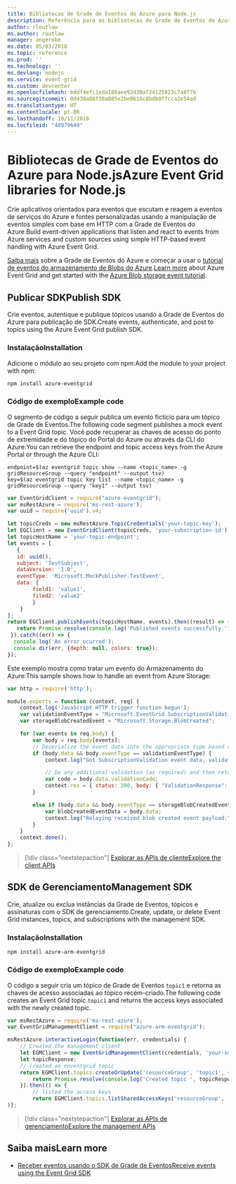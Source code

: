 ```yaml
---
title: Bibliotecas de Grade de Eventos do Azure para Node.js
description: Referência para as bibliotecas de Grade de Eventos do Azure para Node.js
author: rloutlaw
ms.author: routlaw
manager: angerobe
ms.date: 05/03/2018
ms.topic: reference
ms.prod: ''
ms.technology: ''
ms.devlang: nodejs
ms.service: event-grid
ms.custom: devcenter
ms.openlocfilehash: bddf4efc1eda186aee92d30af24125823c7a8f7b
ms.sourcegitcommit: 0d439a88f38a085e2be0616c8bdb0ffcca2e54ad
ms.translationtype: HT
ms.contentlocale: pt-BR
ms.lasthandoff: 10/11/2018
ms.locfileid: "48979640"
---
```

# <a name="azure-event-grid-libraries-for-nodejs"></a><span data-ttu-id="404b8-103">Bibliotecas de Grade de Eventos do Azure para Node.js</span><span class="sxs-lookup"><span data-stu-id="404b8-103">Azure Event Grid libraries for Node.js</span></span>

<span data-ttu-id="404b8-104">Crie aplicativos orientados para eventos que escutam e reagem a eventos de serviços do Azure e fontes personalizadas usando a manipulação de eventos simples com base em HTTP com a Grade de Eventos do Azure.</span><span class="sxs-lookup"><span data-stu-id="404b8-104">Build event-driven applications that listen and react to events from Azure services and custom sources using simple HTTP-based event handling with Azure Event Grid.</span></span>

<span data-ttu-id="404b8-105">[Saiba mais](/azure/event-grid/overview) sobre a Grade de Eventos do Azure e começar a usar o [tutorial de eventos do armazenamento de Blobs do Azure](/azure/storage/blobs/storage-blob-event-quickstart).</span><span class="sxs-lookup"><span data-stu-id="404b8-105">[Learn more](/azure/event-grid/overview) about Azure Event Grid and get started with the [Azure Blob storage event tutorial](/azure/storage/blobs/storage-blob-event-quickstart).</span></span> 

## <a name="publish-sdk"></a><span data-ttu-id="404b8-106">Publicar SDK</span><span class="sxs-lookup"><span data-stu-id="404b8-106">Publish SDK</span></span>

<span data-ttu-id="404b8-107">Crie eventos, autentique e publique tópicos usando a Grade de Eventos do Azure para publicação de SDK.</span><span class="sxs-lookup"><span data-stu-id="404b8-107">Create events, authenticate, and post to topics using the Azure Event Grid publish SDK.</span></span>

### <a name="installation"></a><span data-ttu-id="404b8-108">Instalação</span><span class="sxs-lookup"><span data-stu-id="404b8-108">Installation</span></span>

<span data-ttu-id="404b8-109">Adicione o módulo ao seu projeto com npm:</span><span class="sxs-lookup"><span data-stu-id="404b8-109">Add the module to your project with npm:</span></span>

```bash
npm install azure-eventgrid
```

### <a name="example-code"></a><span data-ttu-id="404b8-110">Código de exemplo</span><span class="sxs-lookup"><span data-stu-id="404b8-110">Example code</span></span>

<span data-ttu-id="404b8-111">O segmento de código a seguir publica um evento fictício para um tópico de Grade de Eventos.</span><span class="sxs-lookup"><span data-stu-id="404b8-111">The following code segment publishes a mock event to a Event Grid topic.</span></span> <span data-ttu-id="404b8-112">Você pode recuperar as chaves de acesso do ponto de extremidade e do tópico do Portal do Azure ou através da CLI do Azure:</span><span class="sxs-lookup"><span data-stu-id="404b8-112">You can retrieve the endpoint and topic access keys from the Azure Portal or through the Azure CLI:</span></span>

```azurecli-interactive
endpoint=$(az eventgrid topic show --name <topic_name> -g gridResourceGroup --query "endpoint" --output tsv)
key=$(az eventgrid topic key list --name <topic_name> -g gridResourceGroup --query "key1" --output tsv)
```

```javascript
var EventGridClient = require("azure-eventgrid");
var msRestAzure = require('ms-rest-azure');
var uuid = require('uuid').v4;

let topicCreds = new msRestAzure.TopicCredentials('your-topic-key');
let EGClient = new EventGridClient(topicCreds, 'your-subscription-id');
let topicHostName = 'your-topic-endpoint';
let events = [
   {
   id: uuid(),
   subject: 'TestSubject',
   dataVersion: '1.0',
   eventType: 'Microsoft.MockPublisher.TestEvent',
   data: {
        field1: 'value1',
        filed2: 'value2'
        }
    }
];
return EGClient.publishEvents(topicHostName, events).then((result) => {
   return Promise.resolve(console.log('Published events successfully.'));
 }).catch((err) => {
  console.log('An error ocurred');
  console.dir(err, {depth: null, colors: true});
});
```

<span data-ttu-id="404b8-113">Este exemplo mostra como tratar um evento do Armazenamento do Azure:</span><span class="sxs-lookup"><span data-stu-id="404b8-113">This sample shows how to handle an event from Azure Storage:</span></span>

```javascript
var http = require('http');

module.exports = function (context, req) {
    context.log('JavaScript HTTP trigger function begun');
    var validationEventType = "Microsoft.EventGrid.SubscriptionValidationEvent";
    var storageBlobCreatedEvent = "Microsoft.Storage.BlobCreated";

    for (var events in req.body) {
        var body = req.body[events];
        // Deserialize the event data into the appropriate type based on event type  
        if (body.data && body.eventType == validationEventType) {
            context.log("Got SubscriptionValidation event data, validation code: " + body.data.validationCode + " topic: " + body.topic);

            // Do any additional validation (as required) and then return back the below response
            var code = body.data.validationCode;
            context.res = { status: 200, body: { "ValidationResponse": code } };
        }

        else if (body.data && body.eventType == storageBlobCreatedEvent) {
            var blobCreatedEventData = body.data;
            context.log("Relaying received blob created event payload:" + JSON.stringify(blobCreatedEventData));
        }
    }
    context.done();
};
```

> [!div class="nextstepaction"]
> [<span data-ttu-id="404b8-114">Explorar as APIs de cliente</span><span class="sxs-lookup"><span data-stu-id="404b8-114">Explore the client APIs</span></span>](/javascript/api/overview/azure/eventgrid/client)

## <a name="management-sdk"></a><span data-ttu-id="404b8-115">SDK de Gerenciamento</span><span class="sxs-lookup"><span data-stu-id="404b8-115">Management SDK</span></span>

<span data-ttu-id="404b8-116">Crie, atualize ou exclua instâncias da Grade de Eventos, tópicos e assinaturas com o SDK de gerenciamento.</span><span class="sxs-lookup"><span data-stu-id="404b8-116">Create, update, or delete Event Grid instances, topics, and subscriptions with the management SDK.</span></span>

### <a name="installation"></a><span data-ttu-id="404b8-117">Instalação</span><span class="sxs-lookup"><span data-stu-id="404b8-117">Installation</span></span>

```
npm install azure-arm-eventgrid
```

### <a name="example-code"></a><span data-ttu-id="404b8-118">Código de exemplo</span><span class="sxs-lookup"><span data-stu-id="404b8-118">Example code</span></span>

<span data-ttu-id="404b8-119">O código a seguir cria um tópico de Grade de Eventos `topic1` e retorna as chaves de acesso associadas ao tópico recém-criado.</span><span class="sxs-lookup"><span data-stu-id="404b8-119">The following code creates an Event Grid topic `topic1` and returns the access keys associated with the newly created topic.</span></span>

```javascript
var msRestAzure = require('ms-rest-azure');
var EventGridManagementClient = require("azure-arm-eventgrid");

msRestAzure.interactiveLogin(function(err, credentials) {
    // Created the management client
    let EGMClient = new EventGridManagementClient(credentials, 'your-subscription-id');
    let topicResponse;
    // created an enventgrid topic
    return EGMClient.topics.createOrUpdate('resourceGroup', 'topic1', { location: 'westus' }).then((topicResponse) => {
        return Promise.resolve(console.log('Created topic ', topicResponse));
    }).then(() => {
        // listed the access keys
        return EGMClient.topics.listSharedAccessKeys('resourceGroup', 'topic1')}
)};
```

> [!div class="nextstepaction"]
> [<span data-ttu-id="404b8-120">Explorar as APIs de gerenciamento</span><span class="sxs-lookup"><span data-stu-id="404b8-120">Explore the management APIs</span></span>](/javascript/api/overview/azure/eventgrid/management)

## <a name="learn-more"></a><span data-ttu-id="404b8-121">Saiba mais</span><span class="sxs-lookup"><span data-stu-id="404b8-121">Learn more</span></span>

- [<span data-ttu-id="404b8-122">Receber eventos usando o SDK de Grade de Eventos</span><span class="sxs-lookup"><span data-stu-id="404b8-122">Receive events using the Event Grid SDK</span></span>](/azure/event-grid/receive-events)
